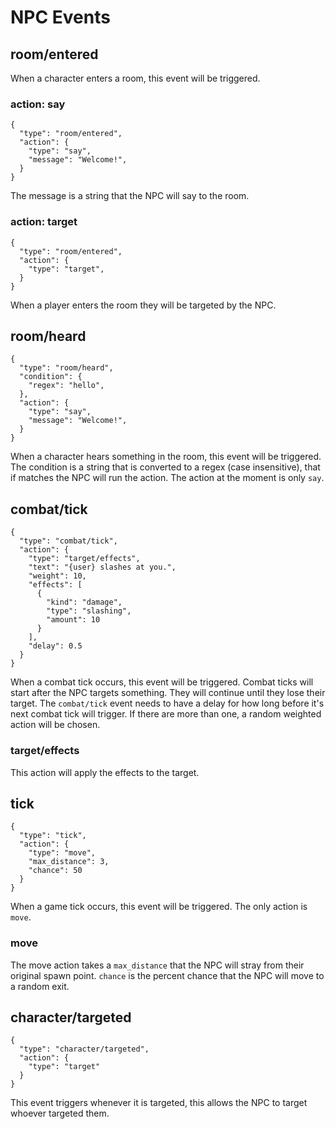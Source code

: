 # NPC Events

## room/entered

When a character enters a room, this event will be triggered.

### action: say

```
{
  "type": "room/entered",
  "action": {
    "type": "say",
    "message": "Welcome!",
  }
}
```

The message is a string that the NPC will say to the room.

### action: target

```
{
  "type": "room/entered",
  "action": {
    "type": "target",
  }
}
```

When a player enters the room they will be targeted by the NPC.

## room/heard

```
{
  "type": "room/heard",
  "condition": {
    "regex": "hello",
  },
  "action": {
    "type": "say",
    "message": "Welcome!",
  }
}
```

When a character hears something in the room, this event will be triggered. The condition is a string that is converted to a regex (case insensitive), that if matches the NPC will run the action. The action at the moment is only `say`.

## combat/tick

```
{
  "type": "combat/tick",
  "action": {
    "type": "target/effects",
    "text": "{user} slashes at you.",
    "weight": 10,
    "effects": [
      {
        "kind": "damage",
        "type": "slashing",
        "amount": 10
      }
    ],
    "delay": 0.5
  }
}
```

When a combat tick occurs, this event will be triggered. Combat ticks will start after the NPC targets something. They will continue until they lose their target. The `combat/tick` event needs to have a delay for how long before it's next combat tick will trigger. If there are more than one, a random weighted action will be chosen.

### target/effects

This action will apply the effects to the target.

## tick

```
{
  "type": "tick",
  "action": {
    "type": "move",
    "max_distance": 3,
    "chance": 50
  }
}
```

When a game tick occurs, this event will be triggered. The only action is `move`.

### move

The move action takes a `max_distance` that the NPC will stray from their original spawn point. `chance` is the percent chance that the NPC will move to a random exit.

## character/targeted

```
{
  "type": "character/targeted",
  "action": {
    "type": "target"
  }
}
```

This event triggers whenever it is targeted, this allows the NPC to target whoever targeted them.
